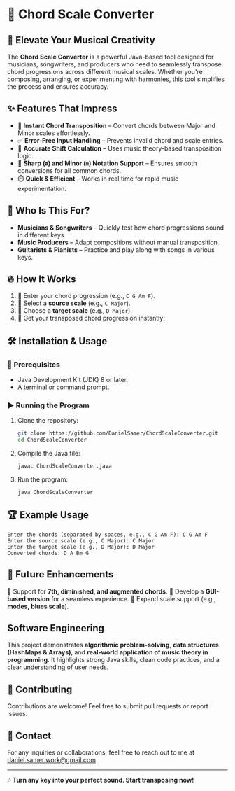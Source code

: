 # 🎵 Chord Scale Converter

## 🚀 Elevate Your Musical Creativity
The **Chord Scale Converter** is a powerful Java-based tool designed for musicians, songwriters, and producers who need to seamlessly transpose chord progressions across different musical scales. Whether you're composing, arranging, or experimenting with harmonies, this tool simplifies the process and ensures accuracy.

## ✨ Features That Impress
- 🎼 **Instant Chord Transposition** – Convert chords between Major and Minor scales effortlessly.
- ✅ **Error-Free Input Handling** – Prevents invalid chord and scale entries.
- 🔄 **Accurate Shift Calculation** – Uses music theory-based transposition logic.
- 🎹 **Sharp (`#`) and Minor (`m`) Notation Support** – Ensures smooth conversions for all common chords.
- ⏱️ **Quick & Efficient** – Works in real time for rapid music experimentation.

## 🎯 Who Is This For?
- **Musicians & Songwriters** – Quickly test how chord progressions sound in different keys.
- **Music Producers** – Adapt compositions without manual transposition.
- **Guitarists & Pianists** – Practice and play along with songs in various keys.

## 🔥 How It Works
1. 🎵 Enter your chord progression (e.g., `C G Am F`).
2. 🎼 Select a **source scale** (e.g., `C Major`).
3. 🎯 Choose a **target scale** (e.g., `D Major`).
4. 🚀 Get your transposed chord progression instantly!

## 🛠️ Installation & Usage
### 📌 Prerequisites
- Java Development Kit (JDK) 8 or later.
- A terminal or command prompt.

### ▶️ Running the Program
1. Clone the repository:
   ```sh
   git clone https://github.com/DanielSamer/ChordScaleConverter.git
   cd ChordScaleConverter
   ```
2. Compile the Java file:
   ```sh
   javac ChordScaleConverter.java
   ```
3. Run the program:
   ```sh
   java ChordScaleConverter
   ```

## 🏆 Example Usage
```
Enter the chords (separated by spaces, e.g., C G Am F): C G Am F
Enter the source scale (e.g., C Major): C Major
Enter the target scale (e.g., D Major): D Major
Converted chords: D A Bm G
```

## 🎯 Future Enhancements
🔹 Support for **7th, diminished, and augmented chords**.
🔹 Develop a **GUI-based version** for a seamless experience.
🔹 Expand scale support (e.g., **modes, blues scale**).

## Software Engineering 
This project demonstrates **algorithmic problem-solving**, **data structures (HashMaps & Arrays)**, and **real-world application of music theory in programming**. It highlights strong Java skills, clean code practices, and a clear understanding of user needs.

## 🤝 Contributing
Contributions are welcome! Feel free to submit pull requests or report issues.

## 📧 Contact

For any inquiries or collaborations, feel free to reach out to me at daniel.samer.work@gmail.com.

---
🎶 **Turn any key into your perfect sound. Start transposing now!**



